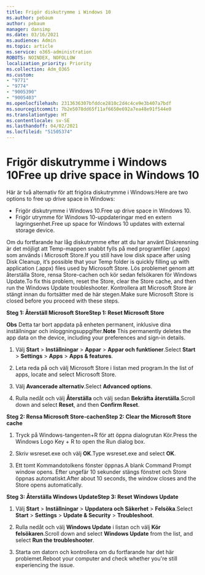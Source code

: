 ```yaml
---
title: Frigör diskutrymme i Windows 10
ms.author: pebaum
author: pebaum
manager: dansimp
ms.date: 03/16/2021
ms.audience: Admin
ms.topic: article
ms.service: o365-administration
ROBOTS: NOINDEX, NOFOLLOW
localization_priority: Priority
ms.collection: Adm_O365
ms.custom:
- "9771"
- "9774"
- "9005390"
- "9005403"
ms.openlocfilehash: 2313636307bfddce2810c2d4c4ce9e3b407a7bdf
ms.sourcegitcommit: 7b2e5078dd65f11af6650e692a7ea48e91f544e0
ms.translationtype: HT
ms.contentlocale: sv-SE
ms.lasthandoff: 04/02/2021
ms.locfileid: "51505374"
---
```

# <a name="free-up-drive-space-in-windows-10"></a><span data-ttu-id="e0f90-102">Frigör diskutrymme i Windows 10</span><span class="sxs-lookup"><span data-stu-id="e0f90-102">Free up drive space in Windows 10</span></span>

<span data-ttu-id="e0f90-103">Här är två alternativ för att frigöra diskutrymme i Windows:</span><span class="sxs-lookup"><span data-stu-id="e0f90-103">Here are two options to free up drive space in Windows:</span></span>

- <span data-ttu-id="e0f90-104">Frigör diskutrymme i Windows 10.</span><span class="sxs-lookup"><span data-stu-id="e0f90-104">Free up drive space in Windows 10.</span></span>
- <span data-ttu-id="e0f90-105">Frigör utrymme för Windows 10-uppdateringar med en extern lagringsenhet.</span><span class="sxs-lookup"><span data-stu-id="e0f90-105">Free up space for Windows 10 updates with external storage device.</span></span>

<span data-ttu-id="e0f90-106">Om du fortfarande har låg diskutrymme efter att du har använt Diskrensning är det möjligt att Temp-mappen snabbt fylls på med programfiler (.appx) som används i Microsoft Store.</span><span class="sxs-lookup"><span data-stu-id="e0f90-106">If you still have low disk space after using Disk Cleanup, it’s possible that your Temp folder is quickly filling up with application (.appx) files used by Microsoft Store.</span></span> <span data-ttu-id="e0f90-107">Lös problemet genom att återställa Store, rensa Store-cachen och kör sedan felsökaren för Windows Update.</span><span class="sxs-lookup"><span data-stu-id="e0f90-107">To fix this problem, reset the Store, clear the Store cache, and then run the Windows Update troubleshooter.</span></span> <span data-ttu-id="e0f90-108">Kontrollera att Microsoft Store är stängt innan du fortsätter med de här stegen.</span><span class="sxs-lookup"><span data-stu-id="e0f90-108">Make sure Microsoft Store is closed before you proceed with these steps.</span></span>

<span data-ttu-id="e0f90-109">**Steg 1: Återställ Microsoft Store**</span><span class="sxs-lookup"><span data-stu-id="e0f90-109">**Step 1: Reset Microsoft Store**</span></span>

<span data-ttu-id="e0f90-110">**Obs** Detta tar bort appdata på enheten permanent, inklusive dina inställningar och inloggningsuppgifter.</span><span class="sxs-lookup"><span data-stu-id="e0f90-110">**Note** This permanently deletes the app data on the device, including your preferences and sign-in details.</span></span>

1. <span data-ttu-id="e0f90-111">Välj **Start** > **Inställningar** > **Appar** > **Appar och funktioner**.</span><span class="sxs-lookup"><span data-stu-id="e0f90-111">Select **Start** > **Settings** > **Apps** > **Apps & features**.</span></span>

1. <span data-ttu-id="e0f90-112">Leta reda på och välj Microsoft Store i listan med program.</span><span class="sxs-lookup"><span data-stu-id="e0f90-112">In the list of apps, locate and select Microsoft Store.</span></span>

1. <span data-ttu-id="e0f90-113">Välj **Avancerade alternativ**.</span><span class="sxs-lookup"><span data-stu-id="e0f90-113">Select **Advanced options**.</span></span>

1. <span data-ttu-id="e0f90-114">Rulla nedåt och välj **Återställa** och välj sedan **Bekräfta återställa**.</span><span class="sxs-lookup"><span data-stu-id="e0f90-114">Scroll down and select **Reset**, and then **Confirm Reset**.</span></span>

<span data-ttu-id="e0f90-115">**Steg 2: Rensa Microsoft Store-cachen**</span><span class="sxs-lookup"><span data-stu-id="e0f90-115">**Step 2: Clear the Microsoft Store cache**</span></span>

1. <span data-ttu-id="e0f90-116">Tryck på Windows-tangenten+R för att öppna dialogrutan Kör.</span><span class="sxs-lookup"><span data-stu-id="e0f90-116">Press the Windows Logo Key + R to open the Run dialog box.</span></span>

1. <span data-ttu-id="e0f90-117">Skriv wsreset.exe och välj **OK**.</span><span class="sxs-lookup"><span data-stu-id="e0f90-117">Type wsreset.exe and select **OK**.</span></span>

1. <span data-ttu-id="e0f90-118">Ett tomt Kommandotolkens fönster öppnas.</span><span class="sxs-lookup"><span data-stu-id="e0f90-118">A blank Command Prompt window opens.</span></span> <span data-ttu-id="e0f90-119">Efter ungefär 10 sekunder stängs fönstret och Store öppnas automatiskt.</span><span class="sxs-lookup"><span data-stu-id="e0f90-119">After about 10 seconds, the window closes and the Store opens automatically.</span></span>

<span data-ttu-id="e0f90-120">**Steg 3: Återställa Windows Update**</span><span class="sxs-lookup"><span data-stu-id="e0f90-120">**Step 3: Reset Windows Update**</span></span>

1. <span data-ttu-id="e0f90-121">Välj **Start** > **Inställningar** > **Uppdatera och Säkerhet** > **Felsöka**.</span><span class="sxs-lookup"><span data-stu-id="e0f90-121">Select **Start** > **Settings** > **Update & Security** > **Troubleshoot**.</span></span>

1. <span data-ttu-id="e0f90-122">Rulla nedåt och välj **Windows Update** i listan och välj **Kör felsökaren**.</span><span class="sxs-lookup"><span data-stu-id="e0f90-122">Scroll down and select **Windows Update** from the list, and select **Run the troubleshooter**.</span></span>

1. <span data-ttu-id="e0f90-123">Starta om datorn och kontrollera om du fortfarande har det här problemet.</span><span class="sxs-lookup"><span data-stu-id="e0f90-123">Reboot your computer and check whether you're still experiencing the issue.</span></span>

